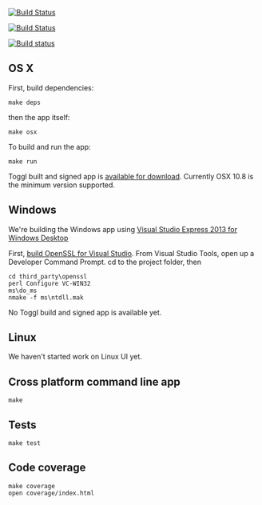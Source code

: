 [![Build Status](https://drone.io/github.com/toggl/toggldesktop/status.png)](https://drone.io/github.com/toggl/toggldesktop/latest)

[![Build Status](https://travis-ci.org/toggl/toggldesktop.png)](https://travis-ci.org/toggl/toggldesktop)

[![Build status](https://ci.appveyor.com/api/projects/status/8uic9ed9xyspt87f)](https://ci.appveyor.com/project/tanel/toggl-toggldesktop)


OS X
---
First, build dependencies:
```
make deps
```
then the app itself:
```
make osx
```

To build and run the app:
```
make run
```

Toggl built and signed app is [available for download](https://www.toggl.com/api/v8/installer?platform=darwin&app=td&channel=stable). Currently OSX 10.8 is the minimum version supported.

Windows
-------
We're building the Windows app using [Visual Studio Express 2013 for Windows Desktop](http://www.microsoft.com/en-us/download/details.aspx?id=40787) 

First, [build OpenSSL for Visual Studio](http://developer.covenanteyes.com/building-openssl-for-visual-studio/). From Visual Studio Tools, open up a Developer Command Prompt. cd to the project folder, then

```
cd third_party\openssl
perl Configure VC-WIN32
ms\do_ms
nmake -f ms\ntdll.mak 
```

No Toggl build and signed app is available yet.

Linux
-----
We haven't started work on Linux UI yet. 


Cross platform command line app
-------------------------------
```
make
```


Tests
-----
```
make test
```

Code coverage
-------------
```
make coverage
open coverage/index.html
```

